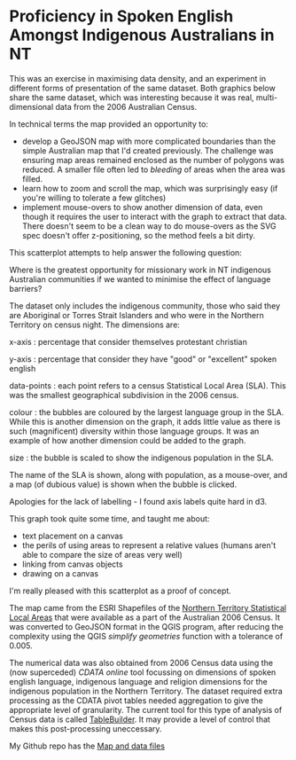 <!--
.. title: Map of Spoken English Language Proficiency for Indigenous Australians in the NT
.. slug: d3-nt-sla-map
.. date: 2013/03/10 17:56:01
.. spellcheck_exceptions: 
.. tags: Technology
.. link: 
.. description: 
-->


Proficiency in Spoken English Amongst Indigenous Australians in NT
==================================================================

This was an exercise in maximising data density, and an experiment in different forms of presentation of the same dataset. Both graphics below share the same dataset, which was interesting because it was real, multi-dimensional data from the 2006 Australian Census.

In technical terms the map provided an opportunity to:

-   develop a GeoJSON map with more complicated boundaries than the simple Australian map that I'd created previously. The challenge was ensuring map areas remained enclosed as the number of polygons was reduced. A smaller file often led to *bleeding* of areas when the area was filled.
-   learn how to zoom and scroll the map, which was surprisingly easy (if you're willing to tolerate a few glitches)
-   implement mouse-overs to show another dimension of data, even though it requires the user to interact with the graph to extract that data. There doesn't seem to be a clean way to do mouse-overs as the SVG spec doesn't offer z-positioning, so the method feels a bit dirty.

<div id="d3_top_level_div_map"></div>
<style type="text/css">

    .sla path {
      stroke: #fff;
      stroke-width: 0.1px;
    }

    .axis path {
      fill: none;
      stroke: #C0C0C0;
    }

    .axis text {
      font-size: 9px;
    }

    .legendtext {
      font-size: 10px;
      stroke-width: 0.75px;
    }

    #tooltip {
      position: absolute;
      z-index: 10;
      visibility: hidden;
      background-color: yellow;
      font-size: 12px;
    }

</style>

This scatterplot attempts to help answer the following question:

Where is the greatest opportunity for missionary work in NT indigenous Australian communities if we wanted to minimise the effect of language barriers?

<div id="d3_top_level_div_scatter"></div>

The dataset only includes the indigenous community, those who said they are Aboriginal or Torres Strait Islanders and who were in the Northern Territory on census night. The dimensions are:

x-axis
:   percentage that consider themselves protestant christian

y-axis
:   percentage that consider they have "good" or "excellent" spoken english

data-points
:   each point refers to a census Statistical Local Area (SLA). This was the smallest geographical subdivision in the 2006 census.

colour
:   the bubbles are coloured by the largest language group in the SLA. While this is another dimension on the graph, it adds little value as there is such (magnificent) diversity within those language groups. It was an example of how another dimension could be added to the graph.

size
:   the bubble is scaled to show the indigenous population in the SLA.

The name of the SLA is shown, along with population, as a mouse-over, and a map (of dubious value) is shown when the bubble is clicked.

Apologies for the lack of labelling - I found axis labels quite hard in d3.

This graph took quite some time, and taught me about:

-   text placement on a canvas
-   the perils of using areas to represent a relative values (humans aren't able to compare the size of areas very well)
-   linking from canvas objects
-   drawing on a canvas

I'm really pleased with this scatterplot as a proof of concept.

The map came from the ESRI Shapefiles of the [Northern Territory Statistical Local Areas](http://www.abs.gov.au/ausstats/abs@.nsf/DetailsPage/1259.0.30.0022006?OpenDocument) that were available as a part of the Australian 2006 Census. It was converted to GeoJSON format in the QGIS program, after reducing the complexity using the QGIS *simplify geometries* function with a tolerance of 0.005.

The numerical data was also obtained from 2006 Census data using the (now superceded) *CDATA online* tool focussing on dimensions of spoken english language, indigenous language and religion dimensions for the indigenous population in the Northern Territory. The dataset required extra processing as the CDATA pivot tables needed aggregation to give the appropriate level of granularity. The current tool for this type of analysis of Census data is called [TableBuilder](http://www.abs.gov.au/websitedbs/censushome.nsf/home/tablebuilder?opendocument&navpos=240). It may provide a level of control that makes this post-processing uneccessary.

My Github repo has the [Map and data files](https://github.com/edwinsteele/d3-projects/tree/master/data)

<script type="text/javascript" src="/d3-projects/lib/d3.v2.js"></script>
<script type="text/javascript" src="/assets/d3_nt_sla_map.js"></script>
<script type="text/javascript" src="/assets/d3_nt_sla_scatter.js"></script>

